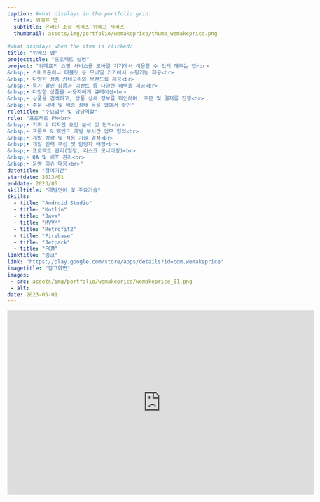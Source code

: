 ```yaml
---
caption: #what displays in the portfolio grid:
  title: 위메프 앱
  subtitle: 온라인 소셜 커머스 위메프 서비스
  thumbnail: assets/img/portfolio/wemakeprice/thumb_wemakeprice.png
  
#what displays when the item is clicked:
title: "위메프 앱"
projecttitle: "프로젝트 설명"
project: "위메프의 쇼핑 서비스를 모바일 기기에서 이용할 수 있게 해주는 앱<br>
&nbsp;• 스마트폰이나 태블릿 등 모바일 기기에서 쇼핑기능 제공<br>
&nbsp;• 다양한 상품 카테고리와 브랜드를 제공<br>
&nbsp;• 특가 할인 상품과 이벤트 등 다양한 혜택을 제공<br>
&nbsp;• 다양한 상품을 사용자에게 큐레이션<br>
&nbsp;• 상품을 검색하고, 상품 상세 정보를 확인하며, 주문 및 결제를 진행<br>
&nbsp;• 주문 내역 및 배송 상태 등을 앱에서 확인"
roletitle: "주요업무 및 담당역할"
role: "프로젝트 PM<br>
&nbsp;• 기획 & 디자인 요건 분석 및 협의<br>
&nbsp;• 프론트 & 백엔드 개발 부서간 업무 협의<br>
&nbsp;• 개발 방향 및 적용 기술 결정<br>
&nbsp;• 개발 인력 구성 및 담당자 배정<br>
&nbsp;• 프로젝트 관리(일정, 리스크 모니터링)<br>
&nbsp;• QA 및 배포 관리<br>
&nbsp;• 운영 이슈 대응<br>"
datetitle: "참여기간"
startdate: 2013/01
enddate: 2023/05
skilltitle: "개발언어 및 주요기술"
skills:
  - title: "Android Studio"
  - title: "Kotlin"
  - title: "Java"
  - title: "MVVM"
  - title: "Retrofit2"
  - title: "Firebase"
  - title: "Jetpack"
  - title: "FCM"
linktitle: "링크"
link: "https://play.google.com/store/apps/details?id=com.wemakeprice"
imagetitle: "참고화면"
images:
 - src: assets/img/portfolio/wemakeprice/wemakeprice_01.png
 - alt: 
date: 2023-05-01
---
```

<center>
  <iframe width="700" height="420" src="https://www.youtube.com/embed/XUklf1yE-JU?start=158"
    title="YouTube video player" frameborder="0"
    allow="accelerometer; autoplay; clipboard-write; encrypted-media; gyroscope; picture-in-picture; web-share"
    allowfullscreen></iframe>
</center>
